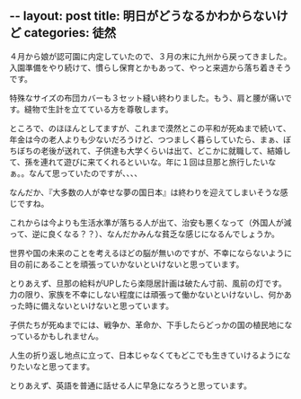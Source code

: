 --
layout: post
title: 明日がどうなるかわからないけど
categories: 徒然
--

４月から娘が認可園に内定していたので、３月の末に九州から戻ってきました。
入園準備をやり続けて、慣らし保育とかもあって、やっと来週から落ち着きそうです。

特殊なサイズの布団カバーも３セット縫い終わりました。もう、肩と腰が痛いです。縫物で生計を立てている方を尊敬します。

ところで、のほほんとしてますが、これまで漠然とこの平和が死ぬまで続いて、年金は今の老人よりも少ないだろうけど、つつましく暮らしていたら、まぁ、ぼちぼちの老後が送れて、子供達も大学くらいは出て、どこかに就職して、結婚して、孫を連れて遊びに来てくれるといいな。年に１回は旦那と旅行したいなぁ。。なんて思っていたのですが、、、、

なんだか、『大多数の人が幸せな夢の国日本』は終わりを迎えてしまいそうな感じですね。

これからは今よりも生活水準が落ちる人が出て、治安も悪くなって（外国人が減って、逆に良くなる？？）、なんだかみんな貧乏な感じになるんでしょうか。

世界や国の未来のことを考えるほどの脳が無いのですが、不幸にならないように目の前にあることを頑張っていかないといけないと思っています。

とりあえず、旦那の給料がUPしたら楽隠居計画は破たん寸前、風前の灯です。力の限り、家族を不幸にしない程度には頑張って働かないといけないし、何かあった時に備えないといけないと思っています。

子供たちが死ぬまでには、戦争か、革命か、下手したらどっかの国の植民地になっているかもしれません。

人生の折り返し地点に立って、日本じゃなくてもどこでも生きていけるようになりたいなと思ってます。

とりあえず、英語を普通に話せる人に早急になろうと思っています。

